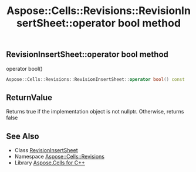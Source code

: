 ﻿---
title: Aspose::Cells::Revisions::RevisionInsertSheet::operator bool method
linktitle: operator bool
second_title: Aspose.Cells for C++ API Reference
description: 'Aspose::Cells::Revisions::RevisionInsertSheet::operator bool method. operator bool() in C++.'
type: docs
weight: 400
url: /cpp/aspose.cells.revisions/revisioninsertsheet/operator_bool/
---
## RevisionInsertSheet::operator bool method


operator bool()

```cpp
Aspose::Cells::Revisions::RevisionInsertSheet::operator bool() const
```


## ReturnValue

Returns true if the implementation object is not nullptr. Otherwise, returns false

## See Also

* Class [RevisionInsertSheet](../)
* Namespace [Aspose::Cells::Revisions](../../)
* Library [Aspose.Cells for C++](../../../)
